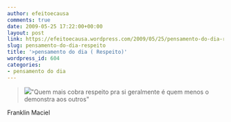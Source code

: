 ```yaml
---
author: efeitoecausa
comments: true
date: 2009-05-25 17:22:00+00:00
layout: post
link: https://efeitoecausa.wordpress.com/2009/05/25/pensamento-do-dia-respeito/
slug: pensamento-do-dia-respeito
title: '>pensamento do dia ( Respeito)'
wordpress_id: 604
categories:
- pensamento do dia
---
```


>[![](http://efeitoecausa.files.wordpress.com/2009/05/respeito.jpg?w=300)](http://efeitoecausa.files.wordpress.com/2009/05/respeito.jpg)"Quem mais cobra respeito pra si geralmente é quem menos o demonstra aos outros"  
  
Franklin Maciel
